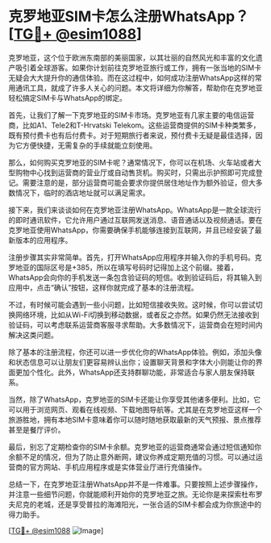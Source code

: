 # 克罗地亚SIM卡怎么注册WhatsApp？[[TG💪+ @esim1088](https://t.me/s/esim1088)]

克罗地亚，这个位于欧洲东南部的美丽国家，以其壮丽的自然风光和丰富的文化遗产吸引着全球游客。如果你计划前往克罗地亚旅行或工作，拥有一张当地的SIM卡无疑会大大提升你的通信体验。而在这过程中，如何成功注册WhatsApp这样的常用通讯工具，就成了许多人关心的问题。本文将详细为你解答，帮助你在克罗地亚轻松搞定SIM卡与WhatsApp的绑定。

首先，让我们了解一下克罗地亚的SIM卡市场。克罗地亚有几家主要的电信运营商，比如A1、Tele2和T-Hrvatski Telekom。这些运营商提供的SIM卡种类繁多，既有预付费卡也有后付费卡。对于短期旅行者来说，预付费卡无疑是最佳选择，因为它方便快捷，无需复杂的手续就能立刻使用。

那么，如何购买克罗地亚的SIM卡呢？通常情况下，你可以在机场、火车站或者大型购物中心找到运营商的营业厅或自动售货机。购买时，只需出示护照即可完成登记。需要注意的是，部分运营商可能会要求你提供居住地址作为额外验证，但大多数情况下，临时的酒店地址就可以满足需求。

接下来，我们来谈谈如何在克罗地亚注册WhatsApp。WhatsApp是一款全球流行的即时通讯软件，它允许用户通过互联网发送消息、语音通话以及视频通话。要在克罗地亚使用WhatsApp，你需要确保手机能够连接到互联网，并且已经安装了最新版本的应用程序。

注册步骤其实非常简单。首先，打开WhatsApp应用程序并输入你的手机号码。克罗地亚的国际区号是+385，所以在填写号码时记得加上这个前缀。接着，WhatsApp会向你的手机发送一条包含验证码的短信。收到验证码后，将其输入到应用中，点击“确认”按钮，这样你就完成了基本的注册流程。

不过，有时候可能会遇到一些小问题，比如短信接收失败。这时候，你可以尝试切换网络环境，比如从Wi-Fi切换到移动数据，或者反之亦然。如果仍然无法接收到验证码，可以考虑联系运营商客服寻求帮助。大多数情况下，运营商会在短时间内解决这类问题。

除了基本的注册流程，你还可以进一步优化你的WhatsApp体验。例如，添加头像和状态信息可以让朋友们更容易辨认出你；设置聊天背景和字体大小则能让你的界面更加个性化。此外，WhatsApp还支持群聊功能，非常适合与家人朋友保持联系。

当然，除了WhatsApp，克罗地亚的SIM卡还能让你享受其他诸多便利。比如，它可以用于浏览网页、观看在线视频、下载地图导航等。尤其是在克罗地亚这样一个旅游胜地，拥有本地SIM卡意味着你可以随时随地获取最新的天气预报、景点推荐甚至是餐厅评价。

最后，别忘了定期检查你的SIM卡余额。克罗地亚的运营商通常会通过短信通知你余额不足的情况，但为了防止意外断网，建议你养成定期充值的习惯。可以通过运营商的官方网站、手机应用程序或是实体营业厅进行充值操作。

总结一下，在克罗地亚注册WhatsApp并不是一件难事。只要按照上述步骤操作，并注意一些细节问题，你就能顺利开始你的克罗地亚之旅。无论你是来探索杜布罗夫尼克的老城，还是享受普拉的海滩阳光，一张合适的SIM卡都会成为你旅途中的得力助手。

[[TG💪+ @esim1088](https://t.me/s/esim1088) ![Image](https://i.postimg.cc/4NQfJmqS/Snipaste-2025-05-13-00-14-12.png)]